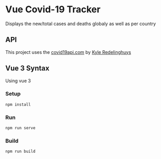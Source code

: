# Vue Covid-19 Tracker

Displays the new/total cases and deaths globaly as well as per country

## API

This project uses the [covid19api.com](https://covid19api.com/) by [Kyle Redelinghuys](https://twitter.com/ksredelinghuys)

## Vue 3 Syntax

Using vue 3
### Setup

```
npm install
```

### Run

```
npm run serve
```

### Build

```
npm run build
```
